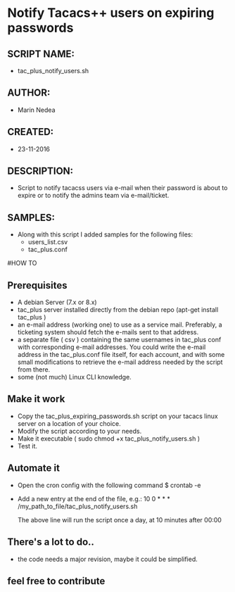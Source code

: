 # Notify Tacacs++ users on expiring passwords

## SCRIPT NAME: 
- tac_plus_notify_users.sh

## AUTHOR:
- Marin Nedea	

## CREATED: 
- 23-11-2016										

## DESCRIPTION:
- Script to notify tacacss users via e-mail when their password is about to expire or to notify the admins team via e-mail/ticket.

## SAMPLES: 
- Along with this script I added samples for the following files: 
    - users_list.csv 
    - tac_plus.conf

#HOW TO

## Prerequisites
- A debian Server (7.x or 8.x)
- tac_plus server installed directly from the debian repo (apt-get install tac_plus )
- an e-mail address (working one) to use as a service mail. Preferably, a ticketing system should fetch the e-mails sent to that address.
- a separate file ( csv ) containing the same usernames in tac_plus conf with corresponding e-mail addresses. You could write the e-mail address in the tac_plus.conf file itself, for each account, and with some small modifications to retrieve the e-mail address needed by the script from there.
- some (not much) Linux CLI knowledge.

## Make it work
- Copy the tac_plus_expiring_passwords.sh script on your tacacs linux server on a location of your choice.
- Modify the script according to your needs.
- Make it executable ( sudo chmod +x tac_plus_notify_users.sh )
- Test it.

## Automate it
- Open the cron config with the following command
    $ crontab -e
- Add a new entry at the end of the file, e.g.:
    10  0   *   *   * /my_path_to_file/tac_plus_notify_users.sh
    
    The above line will run the script once a day, at 10 minutes after 00:00
    
## There's a lot to do.. 
- the code needs a major revision, maybe it could be simplified.

## feel free to contribute


